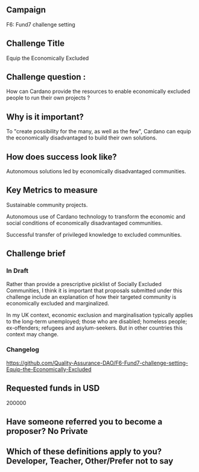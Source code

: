 ## Campaign

F6: Fund7 challenge setting

## Challenge Title

Equip the Economically Excluded

## Challenge question :

How can Cardano provide the resources to enable economically excluded people to run their own projects ?

## Why is it important?

To "create possibility for the many, as well as the few", Cardano can equip the economically disadvantaged to build their own solutions.

## How does success look like?

Autonomous solutions led by economically disadvantaged communities.

## Key Metrics to measure

Sustainable community projects.

Autonomous use of Cardano technology to transform the economic and social conditions of economically disadvantaged communities.

Successful transfer of privileged knowledge to excluded communities.

## Challenge brief

### In Draft

Rather than provide a prescriptive picklist of Socially Excluded Communities, I think it is important that proposals submitted under this challenge include an explanation of how their targeted community is economically excluded and marginalized.

In my UK context, economic exclusion and marginalisation typically applies to the long-term unemployed; those who are disabled; homeless people; ex-offenders; refugees and asylum-seekers. But in other countries this context may change.

### Changelog

https://github.com/Quality-Assurance-DAO/F6-Fund7-challenge-setting-Equip-the-Economically-Excluded


## Requested funds in USD 

200000

## Have someone referred you to become a proposer? No Private

## Which of these definitions apply to you? Developer, Teacher, Other/Prefer not to say

